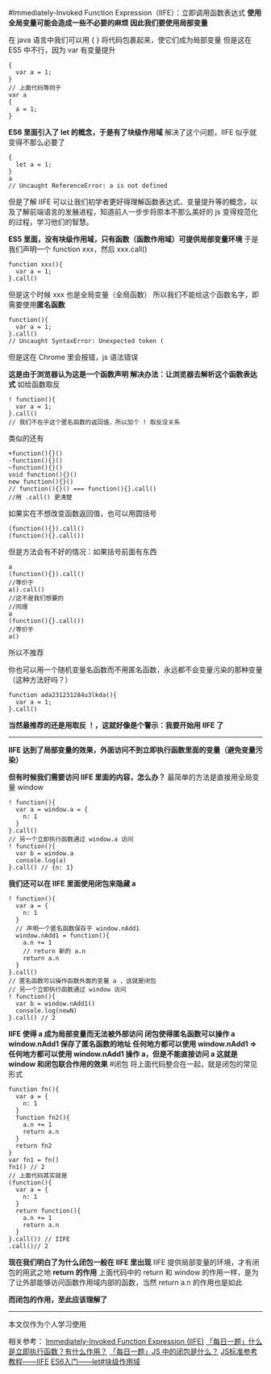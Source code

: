 #Immediately-Invoked Function Expression（IIFE）：立即调用函数表达式
**使用全局变量可能会造成一些不必要的麻烦
因此我们要使用局部变量**

在 java 语言中我们可以用 {  } 将代码包裹起来，使它们成为局部变量
但是这在 ES5 中不行，因为 var 有变量提升
```
{
  var a = 1;
}
// 上面代码等同于
var a 
{
  a = 1;
}
```
**ES6 里面引入了 let 的概念，于是有了块级作用域**
解决了这个问题，IIFE 似乎就变得不那么必要了
```
{
  let a = 1;
}
a 
// Uncaught ReferenceError: a is not defined
```
但是了解 IIFE 可以让我们初学者更好得理解函数表达式、变量提升等的概念，以及了解前端语言的发展进程，知道前人一步步将原本不那么美好的 js 变得规范化的过程，学习他们的智慧。

**ES5 里面，没有块级作用域，只有函数（函数作用域）可提供局部变量环境**
于是我们声明一个 function xxx，然后 xxx.call()
```
function xxx(){
  var a = 1;
}.call()
```
但是这个时候 xxx 也是全局变量（全局函数）
所以我们不能给这个函数名字，即需要使用**匿名函数**
```
function(){
  var a = 1;
}.call()
// Uncaught SyntaxError: Unexpected token (
```
但是这在 Chrome 里会报错，js 语法错误

**这是由于浏览器认为这是一个函数声明
解决办法：让浏览器去解析这个函数表达式**
如给函数取反
```
! function(){
  var a = 1;
}.call() 
// 我们不在乎这个匿名函数的返回值，所以加个 ! 取反没关系
```
类似的还有
```
+function(){}()
-function(){}()
~function(){}()
void function(){}()
new function(){}()
// function(){}() === function(){}.call()
//用 .call() 更清楚
```
如果实在不想改变函数返回值，也可以用圆括号
```
(function(){}).call() 
(function(){}.call())
```
但是方法会有不好的情况：如果括号前面有东西
```
a
(function(){}).call() 
//等价于
a().call() 
//这不是我们想要的
//同理
a
(function(){}.call())
//等价于
a()
```
所以不推荐

你也可以用一个随机变量名函数而不用匿名函数，永远都不会变量污染的那种变量（这种方法好吗？）
```
function ada231231284u3lkda(){
  var a = 1;
}.call()
```

**当然最推荐的还是用取反 ！，这就好像是个警示：我要开始用 IIFE 了**

---
**IIFE 达到了局部变量的效果，外面访问不到立即执行函数里面的变量（避免变量污染）**

**但有时候我们需要访问 IIFE 里面的内容，怎么办？**
最简单的方法是直接用全局变量 window
```
! function(){
  var a = window.a = {
    n: 1
  }
}.call() 
// 另一个立即执行函数通过 window.a 访问
! function(){
  var b = window.a
  console.log(a)
}.call() // {n: 1}
```
**我们还可以在 IIFE 里面使用闭包来隐藏 a**
```
! function(){
  var a = {
    n: 1
  }
  // 声明一个匿名函数保存于 window.nAdd1 
  window.nAdd1 = function(){
    a.n += 1
    // return 新的 a.n
    return a.n
  }
}.call() 
// 匿名函数可以操作函数外面的变量 a ，这就是闭包
// 另一个立即执行函数通过 window 访问
! function(){
  var b = window.nAdd1()
  console.log(newN)
}.call() // 2
```
**IIFE 使得 a 成为局部变量而无法被外部访问
闭包使得匿名函数可以操作 a
window.nAdd1 保存了匿名函数的地址
任何地方都可以使用 window.nAdd1
=> 任何地方都可以使用 window.nAdd1 操作 a，但是不能直接访问 a
这就是 window 和闭包联合作用的效果**
#闭包
将上面代码整合在一起，就是闭包的常见形式
```
function fn(){
  var a = {
    n: 1
  }
  function fn2(){
    a.n += 1
    return a.n
  }
  return fn2
}
var fn1 = fn()
fn1() // 2
// 上面代码其实就是
(function(){
  var a = {
    n: 1
  }
  return function(){
    a.n += 1
    return a.n
  }
}.call()) // IIFE
.call()// 2
```
**现在我们明白了为什么闭包一般在 IIFE 里出现**
 IIFE 提供局部变量的环境，才有闭包的用武之地
**return 的作用**
上面代码中的 return 和 window 的作用一样，是为了让外部能够访问函数作用域内部的函数，当然 return a.n 的作用也是如此

**而闭包的作用，至此应该理解了**

---
本文仅作为个人学习使用

相关参考：
[Immediately-Invoked Function Expression (IIFE)](http://benalman.com/news/2010/11/immediately-invoked-function-expression/#iife)
[「每日一题」什么是立即执行函数？有什么作用？](https://zhuanlan.zhihu.com/p/22465092)
[「每日一题」JS 中的闭包是什么？](https://zhuanlan.zhihu.com/p/22486908)
[JS标准参考教程——IIFE](https://wangdoc.com/javascript/types/function.html#%E7%AB%8B%E5%8D%B3%E8%B0%83%E7%94%A8%E7%9A%84%E5%87%BD%E6%95%B0%E8%A1%A8%E8%BE%BE%E5%BC%8F%EF%BC%88iife%EF%BC%89)
[ES6入门——let#块级作用域](http://es6.ruanyifeng.com/#docs/let#%E5%9D%97%E7%BA%A7%E4%BD%9C%E7%94%A8%E5%9F%9F)
